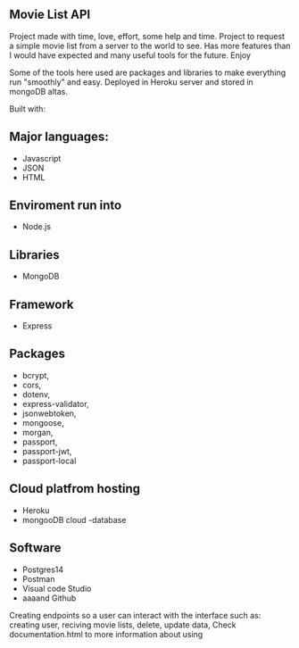 ## Movie List API

Project made with time, love, effort, some help and time. Project to request a simple movie list from a server to the world to see.
Has more features than I would have expected and many useful tools for the future. Enjoy

Some of the tools here used are packages and libraries to make everything run "smoothly" and easy. Deployed in Heroku server and stored in mongoDB altas.

Built with:

## Major languages:
  * Javascript
  * JSON
  * HTML
  
## Enviroment run into
  * Node.js
## Libraries
  * MongoDB
## Framework
  * Express

## Packages
  * bcrypt,
  * cors,
  * dotenv,
  * express-validator,
  * jsonwebtoken,
  * mongoose,
  * morgan,
  * passport,
  * passport-jwt,
  * passport-local
  
## Cloud platfrom hosting
  * Heroku
  * mongooDB cloud -database

## Software
 * Postgres14
 * Postman
 * Visual code Studio
 * aaaand Github

Creating endpoints so a user can interact with the interface such as: creating user, reciving movie lists, delete, update data, Check documentation.html to more information about using 


